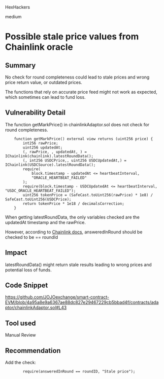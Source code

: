 HexHackers

medium

# Possible stale price values from Chainlink oracle

## Summary
No check for round completeness could lead to stale prices and wrong price return value, or outdated prices. 

The functions that rely on accurate price feed might not work as expected, which sometimes can lead to fund loss.
## Vulnerability Detail
The function getMarkPrice() in chainlinkAdaptor.sol does not check for round completeness. 
```solidity
    function getMarkPrice() external view returns (uint256 price) {
        int256 rawPrice;
        uint256 updatedAt;
        (, rawPrice, , updatedAt, ) = IChainlink(chainlink).latestRoundData();
        (, int256 USDCPrice,, uint256 USDCUpdatedAt,) = IChainlink(USDCSource).latestRoundData();
        require(
            block.timestamp - updatedAt <= heartbeatInterval,
            "ORACLE_HEARTBEAT_FAILED"
        );
        require(block.timestamp - USDCUpdatedAt <= heartbeatInterval, "USDC_ORACLE_HEARTBEAT_FAILED");
        uint256 tokenPrice = (SafeCast.toUint256(rawPrice) * 1e8) / SafeCast.toUint256(USDCPrice);
        return tokenPrice * 1e18 / decimalsCorrection;
    }
``` 
When getting latestRoundData, the only variables checked are the updatedAt timestamp and the rawPrice.

However, according to [Chainlink docs](https://docs.chain.link/data-feeds/historical-data#getrounddata-return-values), answeredInRound should be checked to be == roundId
## Impact
latestRoundData() might return stale results leading to wrong prices and potential loss of funds. 
## Code Snippet
https://github.com/JOJOexchange/smart-contract-EVM/blob/4a95a8e9a6367ae88dc827e29467229cb5bbad4f/contracts/adaptor/chainlinkAdaptor.sol#L43
## Tool used

Manual Review

## Recommendation
Add the check: 
```solidity
        require(answeredInRound == roundID, "Stale price");
``` 